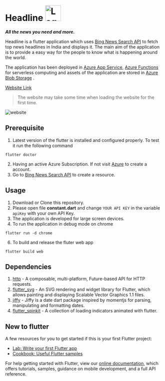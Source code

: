 # Headline <img src="https://headlinestorage.blob.core.windows.net/images/icon.png" alt="Logo" width="50" >
***All the news you need and more.***

Headline is a flutter application which uses [Bing News Search API](https://www.microsoft.com/en-us/bing/apis/bing-news-search-api) to fetch top news headlines in India and displays it.
The main aim of the application is to provide a easy way for the people to know what is happening around the world.

The application has been deployed in [Azure App Service](https://azure.microsoft.com/en-in/services/app-service/), [Azure Functions](https://azure.microsoft.com/en-in/services/functions/) for serverless computing and assets of the application are stored in [Azure Blob Storage](https://azure.microsoft.com/en-in/services/storage/blobs) .

[Website Link](http://headline.azurewebsites.net/#/)
>The website may take some time when loading the website for the first time.

![website](https://user-images.githubusercontent.com/55325014/150069207-5e6b17d9-8bd1-4298-8600-f3a5db041c6b.png)

## Prerequisite

1. Latest version of the flutter is installed and configured properly.
To test it run the following command
```
flutter doctor
```
2. Having an active Azure Subscription. If not visit [Azure](https://azure.microsoft.com/) to create a account.
3. Go to [Bing News Search API](https://www.microsoft.com/en-us/bing/apis/bing-news-search-api) to create a resource.

## Usage
1. Download or Clone this repository.
2. Please open file **constant.dart** and change `YOUR API KEY` in the variable `apiKey` with your own API Key.
3. The application is developed for large screen devices.
4. To run the application in debug mode on chrome
```
flutter run -d chrome
```
6. To build and release the fluter web app
```
flutter build web 
```

## Dependencies
1. [http](https://pub.dev/packages/http) - A composable, multi-platform, Future-based API for HTTP requests.
2. [flutter_svg](https://pub.dev/packages/flutter_svg) - An SVG rendering and widget library for Flutter, which allows painting and displaying Scalable Vector Graphics 1.1 files.
3. [jiffy](https://pub.dev/packages/jiffy) - Jiffy is a date dart package inspired by momentjs for parsing, manipulating and formatting dates.
4. [flutter_spinkit](https://pub.dev/packages/flutter_spinkit) - A collection of loading indicators animated with flutter.

## New to flutter
A few resources for you to get started if this is your first Flutter project:

- [Lab: Write your first Flutter app](https://flutter.dev/docs/get-started/codelab)
- [Cookbook: Useful Flutter samples](https://flutter.dev/docs/cookbook)

For help getting started with Flutter, view our
[online documentation](https://flutter.dev/docs), which offers tutorials,
samples, guidance on mobile development, and a full API reference.
